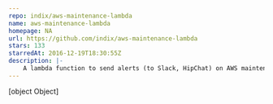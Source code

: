 ```yaml
---
repo: indix/aws-maintenance-lambda
name: aws-maintenance-lambda
homepage: NA
url: https://github.com/indix/aws-maintenance-lambda
stars: 133
starredAt: 2016-12-19T18:30:55Z
description: |-
    A lambda function to send alerts (to Slack, HipChat) on AWS maintenance events.
---
```


[object Object]
